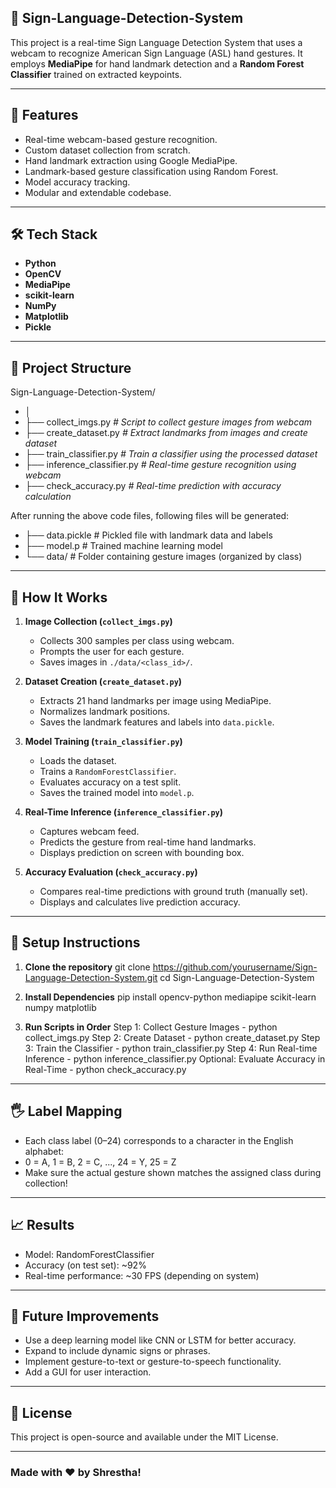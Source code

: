 ## 🤟 Sign-Language-Detection-System
 
This project is a real-time Sign Language Detection System that uses a webcam to recognize American Sign Language (ASL) hand gestures. It employs **MediaPipe** for hand landmark detection and a **Random Forest Classifier** trained on extracted keypoints.

---

## 📌 Features

- Real-time webcam-based gesture recognition.
- Custom dataset collection from scratch.
- Hand landmark extraction using Google MediaPipe.
- Landmark-based gesture classification using Random Forest.
- Model accuracy tracking.
- Modular and extendable codebase.

---

## 🛠️ Tech Stack

- **Python**
- **OpenCV**
- **MediaPipe**
- **scikit-learn**
- **NumPy**
- **Matplotlib**
- **Pickle**

---

## 📁 Project Structure

Sign-Language-Detection-System/
- │
- ├── collect_imgs.py *# Script to collect gesture images from webcam*
- ├── create_dataset.py *# Extract landmarks from images and create dataset*
- ├── train_classifier.py *# Train a classifier using the processed dataset*
- ├── inference_classifier.py *# Real-time gesture recognition using webcam*
- ├── check_accuracy.py *# Real-time prediction with accuracy calculation*

After running the above code files, following files will be generated:
- ├── data.pickle # Pickled file with landmark data and labels
- ├── model.p # Trained machine learning model
- └── data/ # Folder containing gesture images (organized by class)

---

## 🧠 How It Works

1. **Image Collection (`collect_imgs.py`)**
   - Collects 300 samples per class using webcam.
   - Prompts the user for each gesture.
   - Saves images in `./data/<class_id>/`.

2. **Dataset Creation (`create_dataset.py`)**
   - Extracts 21 hand landmarks per image using MediaPipe.
   - Normalizes landmark positions.
   - Saves the landmark features and labels into `data.pickle`.

3. **Model Training (`train_classifier.py`)**
   - Loads the dataset.
   - Trains a `RandomForestClassifier`.
   - Evaluates accuracy on a test split.
   - Saves the trained model into `model.p`.

4. **Real-Time Inference (`inference_classifier.py`)**
   - Captures webcam feed.
   - Predicts the gesture from real-time hand landmarks.
   - Displays prediction on screen with bounding box.

5. **Accuracy Evaluation (`check_accuracy.py`)**
   - Compares real-time predictions with ground truth (manually set).
   - Displays and calculates live prediction accuracy.

---

## 🧪 Setup Instructions

1. **Clone the repository**
git clone https://github.com/yourusername/Sign-Language-Detection-System.git
cd Sign-Language-Detection-System

2. **Install Dependencies**
pip install opencv-python mediapipe scikit-learn numpy matplotlib

3. **Run Scripts in Order**
Step 1: Collect Gesture Images - python collect_imgs.py
Step 2: Create Dataset - python create_dataset.py
Step 3: Train the Classifier - python train_classifier.py
Step 4: Run Real-time Inference - python inference_classifier.py
Optional: Evaluate Accuracy in Real-Time - python check_accuracy.py

--- 

## 🖐️ Label Mapping
- Each class label (0–24) corresponds to a character in the English alphabet:
- 0 = A, 1 = B, 2 = C, ..., 24 = Y, 25 = Z
- Make sure the actual gesture shown matches the assigned class during collection!

---

## 📈 Results

- Model: RandomForestClassifier
- Accuracy (on test set): ~92% 
- Real-time performance: ~30 FPS (depending on system)

---

## 🚀 Future Improvements

- Use a deep learning model like CNN or LSTM for better accuracy.
- Expand to include dynamic signs or phrases.
- Implement gesture-to-text or gesture-to-speech functionality.
- Add a GUI for user interaction.

---

## 📄 License
This project is open-source and available under the MIT License.

---

### Made with ❤️ by Shrestha!





